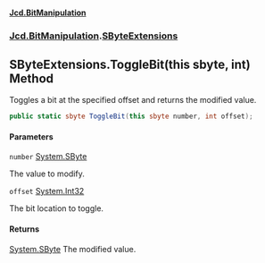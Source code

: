 #### [Jcd.BitManipulation](index.md 'index')

### [Jcd.BitManipulation](Jcd.BitManipulation.md 'Jcd.BitManipulation').[SByteExtensions](Jcd.BitManipulation.SByteExtensions.md 'Jcd.BitManipulation.SByteExtensions')

## SByteExtensions.ToggleBit(this sbyte, int) Method

Toggles a bit at the specified offset and returns the modified value.

```csharp
public static sbyte ToggleBit(this sbyte number, int offset);
```

#### Parameters

<a name='Jcd.BitManipulation.SByteExtensions.ToggleBit(thissbyte,int).number'></a>

`number` [System.SByte](https://docs.microsoft.com/en-us/dotnet/api/System.SByte 'System.SByte')

The value to modify.

<a name='Jcd.BitManipulation.SByteExtensions.ToggleBit(thissbyte,int).offset'></a>

`offset` [System.Int32](https://docs.microsoft.com/en-us/dotnet/api/System.Int32 'System.Int32')

The bit location to toggle.

#### Returns

[System.SByte](https://docs.microsoft.com/en-us/dotnet/api/System.SByte 'System.SByte')
The modified value.